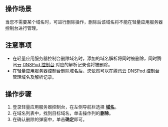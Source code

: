 ## 操作场景
当您不需要某个域名时，可进行删除操作，删除后该域名将不能在轻量应用服务器控制台进行管理。

## 注意事项
- 在轻量应用服务器控制台删除域名时，添加的域名解析将同时被删除，同时腾讯云 [DNSPod 控制台](https://console.dnspod.cn/dns/list) 对应的解析记录也将被删除。
- 在轻量应用服务器控制台删除域名后，您依然可以在腾讯云 [DNSPod 控制台](https://console.dnspod.cn/dns/list) 管理域名及解析记录。


## 操作步骤
1. 登录轻量应用服务器控制台，在左侧导航栏选择 [**域名**](https://console.cloud.tencent.com/lighthouse/domain)。 
2. 在域名列表中，找到目标域名，单击操作列的**删除**。
3. 在确认删除的弹窗中，单击**确定**即可。

